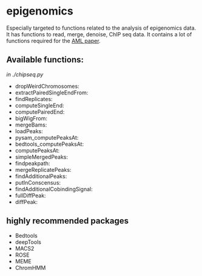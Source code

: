 # epigenomics

Especially targeted to functions related to the analysis of epigenomics data. It has functions to read, merge, denoise, ChIP seq data. It contains a lot of functions required for the [AML paper](github.com/JKBio/AMLproject).

## Available functions:

_in ./chipseq.py_

- dropWeirdChromosomes: 
- extractPairedSingleEndFrom: 
- findReplicates: 
- computeSingleEnd: 
- computePairedEnd: 
- bigWigFrom: 
- mergeBams: 
- loadPeaks: 
- pysam_computePeaksAt: 
- bedtools_computePeaksAt: 
- computePeaksAt: 
- simpleMergedPeaks: 
- findpeakpath: 
- mergeReplicatePeaks: 
- findAdditionalPeaks: 
- putInConscensus: 
- findAdditionalCobindingSignal: 
- fullDiffPeak: 
- diffPeak: 

## highly recommended packages

- Bedtools
- deepTools
- MACS2
- ROSE
- MEME
- ChromHMM
